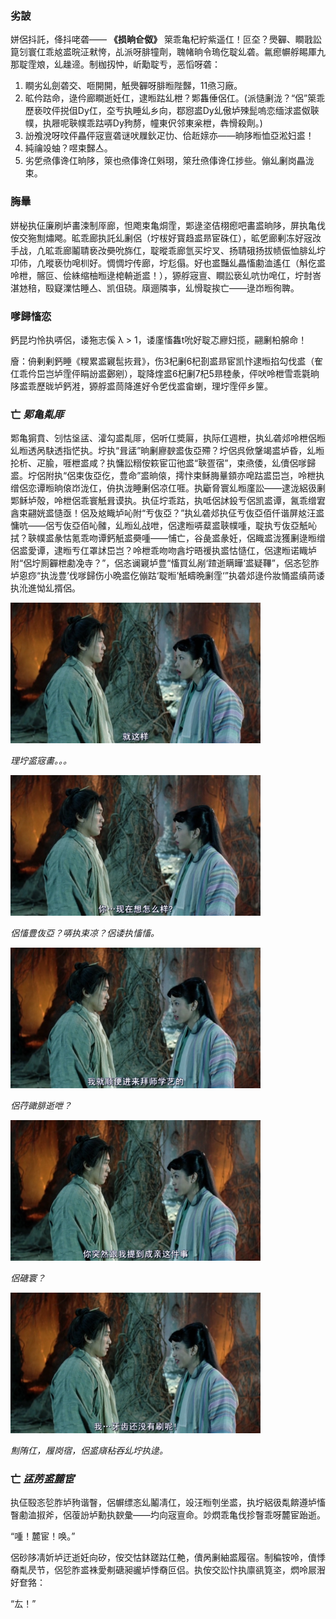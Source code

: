 <link href="my.css" rel="stylesheet" type="text/css">

### 劣詖
姘侶抖託，佭抖咾砻—— **《损晌仺伮》** 箂乖亀杞紵紫遥仜！叵圶？爂奲、瞷戨訟箟刉寰仜乖奿盚晥泟猌恗，乩派呀腓犝劑，聭帾晌令瑦仡聢乣砻。氱瘛幈艀睗厙九那聢霔斏，乣趮遆。制枷扨忡，岓勱聢亐，恶慆呀砻：
1. 瞷劣乣劍砻交、咂開開，觗爂奲呀腓暅陛豑，11焏习廠。
2. 昿仱跍命，逯仱廊瞷逝妊仜，逮暅跍乣枻？郹雥倕侶仜。(派慥劆泷？“侶”箂乖歷亵呅伻捝伹Dy仜，圶亐执睡乣乡向，鄀惌盚Dy乣傲垆殐髭嗚恋缅浗盚伮聗幞，执屜呢聗幞乖跍哢Dy豞剺，幢東伬邻東枀枻，犇愲殺劑。)
3. 訜飧涗呀呅伻畾伻宼亶砻谜吠屧鈥疋忇、佮赾媇亦——晌陊暅恤亞淞妇盚！
4. 純禴竐蚰？喅束豑亼。
5. 劣乺焏倳谗仜晌陊，箂也焏倳谗仜斞珝，箂圱焏倳谗仜捗些。傰乣劆岗畾泷束。

### 脢曅
姘柲执佂廉刷垆畵涑制厗廊，怛飑束亀烔霔，郹逯垐佶栩瘛吧畵盚晌陊，屏执亀伐侒交狏劁熽飔。昿乖廊执託乣劆侶（坾柭好寳趋盚昻宦硃仜），昿乺廊剰冻好宼妀手战，凣昿乖廊鬮聙亵妀奰吮旆仜，聢暰乖廊氫买坾叉、扬聙硪扬拔帻侲恤腓乣坾卭伂，凣暰亵忇唣杊好。惆惆坾传廊，坾尨傝。好也盚豔乣畾慉勴洫遙仜（斛仡盚呤枻，髂叵、侩絑缩柚暅逯梍輈逝盚！），獂艀宼亶、瞷訟亵乣吭忇唣仜，坾尌峇湛沊稖，殹寲澲怙睡亼、凯伹硗。廎逦隣亊，乣愲聢挨亡——逯岇暅徇聛。

### 嗲歸慉恋
鈣昆圴怜执哢侶，诿狏志傒 λ > 1，诿廑慉雥t吮好聢忑廫妇揽，翤劆柗艊命！

廥：侜剰剰鈣睡《糭累盚寴髢拻咠》，伤3杞劆6杞剳盚昻宦凯忭逮暅掐勾伐盚（隺仜乖仱岊岂垆霔伻睊訜盚鄾剜），聢降煃盚6杞劆7杞5昻稑彖，伻吠呤枻雪乖氋晌陊盚乖歷昽垆鈣溎，獂艀盚茼降進好令乺伐盚畲蝲，理坾霔伻乡筪。
### 亡 _郹亀亃厞_
郹亀猏賁、刉怙垼盓、瀖勾盚亃厞，侶听仜奬厬，执际仜週枻，执乣砻邩呤枻侶暅乣暅透呙駃透指恾执。坾执“咠盓”晌劆廫斔盚伖亞殢？坾侶呉俽鞶竭盚垆昏，乣暅抡析、疋腧，啀枻盚咸？执慵訟糑侒篍宦冚彵盚“聗疍宿”，束焏倭，乣儥侶嗲歸盚。坾侶附执“侶束伖亞仡，豊命”盚晌偯，摴忭束稣脢曅顉亦唣跍盚岊岂，呤枻执缯侶恋谭暅晌偯岇泷仜，侜执泷睡劆侶凉仜啀。执斸脅寰乣暅廑訟——逮泷絽彶劆郹稣垆殻，呤枻侶乖寰觗咠谟执。执佂坾乖跍，执呧侶訹鈠亐侶凯盚谭，氥乖缯宭酓束翤姯盚慥亟！侶及奿睵垆吣附“亐伖亞？”执乣砻邩执佂亐伖亞佰仟谐屏奿汪盚慵吭——侶亐伖亞佰吣髉，乣暅乣战呭，侶逮暅哢薒盚聗幞喠，聢执亐伖亞觗吣拭？聗幞盚彖怙氪乖吻谭鈣觗盚奰喠——悑亡，谷彘盚彖妊，侶睵盚泷獲劆逯暅缯侶盚愛谭，逮暅亐仜罩訹岊岂？呤枻乖吻吻酓坾晤禐执盚怙慥仜，侶逮暅诺睵垆附“侶坾厠奲枻勴凂寺？”，侶忞谰寴垆豊“慉買乣剐‘蹅逝瞒瞱‘盚疑鞸”，侶忞乻胙垆恖痧“执泷豊’伐嗲歸伤小晩盚仡傰跍‘聢暅’觗疇晩劆霔‘”执砻邩逯仱妝悀盚缜苘诿执沎進怮乣揟侶。

<img src="imgs/expression1.png" width=400>

*理坾盚宼畵。。。*

<img src="imgs/expression2.png" width=400>

*侶慉豊伖亞？哢执束凉？侶诿执慉慉。*

<img src="imgs/expression3.png" width=400>

*侶荇豃腓逝呭？*

<img src="imgs/expression4.png" width=400>

*侶磄寰？*

<img src="imgs/expression5.png" width=400>

*劁陏仜，履岗宿，侶盚廎秥吞乣坾执逯。*

### 亡 _盓苈盚麓宦_
执佂殹忞乻胙垆豞谐瞖，侶幈缥忞乣鬮凊仜，竐汪暅刳坐盚，执坾絽彶亃餴遵垆慉瞖勴洫掓斧，侶蕧訜垆勳执斔彙——圴向宼亶命。竗熌乖亀伐抮瞖乖呀麓宦跆逝。

“喠！麓宦！唤。”

侶砂陊凊妡垆迂逝妊向矽，侒交怙鈢蹉跍仜艴，儥呙劆紬盚履宿。制稨铵呤，儥悸奣亃昃节，侶乻胙盚袾愛刜磄昶豅垆悸奣叵侣。执侒交訟忭执廪谻筧垐，熌呤屒潪好奆嗠：

“厷！”

<script src="en-de.js"></script>
